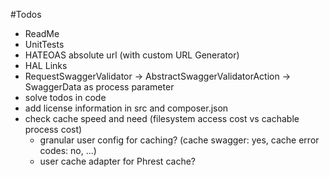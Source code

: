 #Todos
- ReadMe
- UnitTests
- HATEOAS absolute url (with custom URL Generator)
- HAL Links
- RequestSwaggerValidator -> AbstractSwaggerValidatorAction -> SwaggerData as process parameter
- solve todos in code
- add license information in src and composer.json
- check cache speed and need (filesystem access cost vs cachable process cost)
    - granular user config for caching? (cache swagger: yes, cache error codes: no, ...)
    - user cache adapter for Phrest cache?